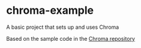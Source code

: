 # chroma-example
A basic project that sets up and uses Chroma

Based on the sample code in the [Chroma repository](https://github.com/chroma-core/chroma)
